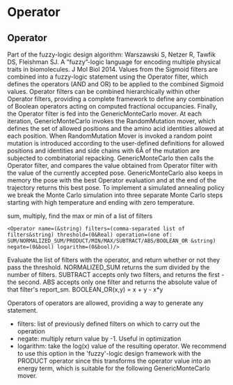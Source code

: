 # Operator
## Operator

Part of the fuzzy-logic design algorithm:
Warszawski S, Netzer R, Tawfik DS, Fleishman SJ. A “fuzzy”-logic language for encoding multiple physical traits in biomolecules. J Mol Biol 2014. 
Values from the Sigmoid filters are combined into a fuzzy-logic statement using the Operator filter, which
defines the operators (AND and OR) to be applied to the combined Sigmoid values.
Operator filters can be combined hierarchically within other Operator filters, providing a complete framework to define any combination of Boolean operators acting on computed fractional occupancies. Finally, the Operator filter is fed into the GenericMonteCarlo mover. At each iteration, GenericMonteCarlo invokes the RandomMutation mover, which defines the set of allowed positions and the amino acid identities allowed at each position. When RandomMutation Mover is invoked a random point mutation is introduced according to the user-defined definitions for allowed positions and identities and side chains with 6Å of the mutation are subjected to combinatorial repacking. GenericMonteCarlo then calls the Operator filter, and compares the value obtained from Operator filter with the value of the currently accepted pose. GenericMonteCarlo also keeps in memory the pose with the best
Operator evaluation and at the end of the trajectory returns this best pose. To implement a simulated annealing policy we break the Monte Carlo simulation into three separate Monte Carlo steps starting with high temperature and ending with zero temperature.


sum, multiply, find the max or min of a list of filters

```
<Operator name=(&string) filters=(comma-separated list of filters&string) threshold=(0&Real) operation=(one of: SUM/NORMALIZED_SUM/PRODUCT/MIN/MAX/SUBTRACT/ABS/BOOLEAN_OR &string) negate=(0&bool) logarithm=(0&bool)/>
```

Evaluate the list of filters with the operator, and return whether or not they pass the threshold. NORMALIZED\_SUM returns the sum divided by the number of filters. SUBTRACT accepts only two filters, and returns the first - the second. ABS accepts only one filter and returns the absolute value of that filter's report\_sm. BOOLEAN\_OR(x,y) = x + y - x\*y

Operators of operators are allowed, providing a way to generate any statement.

-   filters: list of previously defined filters on which to carry out the operation
-   negate: multiply return value by -1. Useful in optimization
-   logarithm: take the log(x) value of the resulting operator. We recommend to use this option in the 'fuzzy'-logic design framework with the PRODUCT operator since this transforms the operator value into an energy term, which is suitable for the following GenericMonteCarlo mover. 

